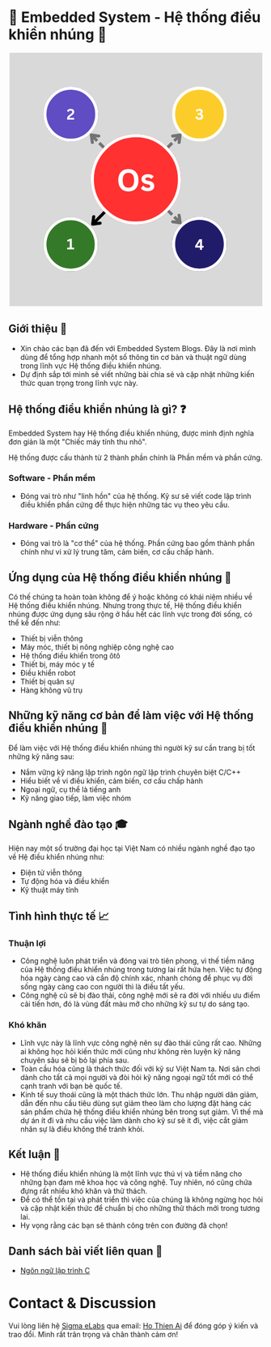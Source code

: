 # :rocket: Embedded System - Hệ thống điều khiển nhúng :rocket: 

<div style="display: flex; justify-content: center; align-items: center;">
    <a href="." title="Embedded System">
        <img src="/assests/images/MultithreadingsConcept.png" title="Embedded System"/>
    </a>
</div>

## Giới thiệu :microphone:
* Xin chào các bạn đã đến với Embedded System Blogs. Đây là nơi mình dùng để tổng hợp nhanh một số thông tin cơ bản và thuật ngữ dùng trong lĩnh vực Hệ thống điều khiển nhúng.
* Dự định sắp tới mình sẽ viết những bài chia sẻ và cập nhật những kiến thức quan trọng trong lĩnh vực này.

## Hệ thống điều khiển nhúng là gì? :question:
Embedded System hay Hệ thống điều khiển nhúng, được mình định nghĩa đơn giản là một "Chiếc máy tính thu nhỏ".

Hệ thống được cấu thành từ 2 thành phần chính là Phần mềm và phần cứng.
### Software - Phần mềm
* Đóng vai trò như "linh hồn" của hệ thống. Kỹ sư sẽ viết code lập trình điều khiển phần cứng để thực hiện những tác vụ theo yêu cầu.
### Hardware - Phần cứng
* Đóng vai trò là "cơ thể" của hệ thống. Phần cứng bao gồm thành phần chính như vi xử lý trung tâm, cảm biến, cơ cấu chấp hành.

## Ứng dụng của Hệ thống điều khiển nhúng :rocket:
Có thế chúng ta hoàn toàn không để ý hoặc không có khái niệm nhiều về Hệ thống điều khiển nhúng. Nhưng trong thực tế, Hệ thống điều khiển nhúng được ứng dụng sâu rộng ở hầu hết các lĩnh vực trong đời sống, có thể kể đến như:
* Thiết bị viễn thông
* Máy móc, thiết bị nông nghiệp công nghệ cao
* Hệ thống điều khiển trong ôtô
* Thiết bị, máy móc y tế
* Điều khiển robot
* Thiết bị quân sự
* Hàng không vũ trụ

## Những kỹ năng cơ bản để làm việc với Hệ thống điều khiển nhúng :key:
Để làm việc với Hệ thống điều khiển nhúng thì người kỹ sư cần trang bị tốt những kỹ năng sau:
* Nắm vững kỹ năng lập trình ngôn ngữ lập trình chuyên biệt C/C++
* Hiểu biết về vi điều khiển, cảm biến, cơ cấu chấp hành
* Ngoại ngữ, cụ thể là tiếng anh
* Kỹ năng giao tiếp, làm việc nhóm

## Ngành nghề đào tạo :mortar_board:
Hiện nay một số trường đại học tại Việt Nam có nhiều ngành nghề đạo tạo về Hệ điều khiển nhúng như:
* Điện tử viễn thông
* Tự động hóa và điều khiển
* Kỹ thuật máy tính

## Tình hình thực tế :chart_with_upwards_trend:
### Thuận lợi
* Công nghệ luôn phát triển và đóng vai trò tiên phong, vì thế tiềm năng của Hệ thống điều khiển nhúng trong tương lai rất hứa hẹn. Việc tự động hóa ngày càng cao và cần độ chính xác, nhanh chóng để phục vụ đời sống ngày càng cao con người thì là điều tất yếu. 
* Công nghệ cũ sẽ bị đào thải, công nghệ mới sẽ ra đời với nhiều ưu điểm cải tiến hơn, đó là vùng đất màu mỡ cho những kỹ sư tự do sáng tạo.
### Khó khăn
* Lĩnh vực này là lĩnh vực công nghệ nên sự đào thải cũng rất cao. Những ai không học hỏi kiến thức mới cũng như không rèn luyện kỹ năng chuyên sâu sẽ bị bỏ lại phía sau.
* Toàn cầu hóa cũng là thách thức đối với kỹ sư Việt Nam ta. Nơi sân chơi dành cho tất cả mọi người và đòi hỏi kỹ năng ngoại ngữ tốt mới có thể cạnh tranh với bạn bè quốc tế.
* Kinh tế suy thoái cũng là một thách thức lớn. Thu nhập người dân giảm, dẫn đến nhu cầu tiêu dùng sụt giảm theo làm cho lượng đặt hàng các sản phẩm chứa hệ thống điều khiển nhúng bên trong sụt giảm. Vì thế mà dự án ít đi và nhu cầu việc làm dành cho kỹ sư sẽ ít đi, việc cắt giảm nhân sự là điều không thể tránh khỏi.

## Kết luận :dart: 
* Hệ thống điều khiển nhúng là một lĩnh vực thú vị và tiềm năng cho những bạn đam mê khoa học và công nghệ. Tuy nhiên, nó cũng chứa đựng rất nhiều khó khăn và thử thách.
* Để có thể tồn tại và phát triển thì việc của chúng là không ngừng học hỏi và cập nhật kiến thức để chuẩn bị cho những thử thách mới trong tương lai.
* Hy vọng rằng các bạn sẽ thành công trên con đường đã chọn!

## Danh sách bài viết liên quan :link: 
* [Ngôn ngữ lập trình C](/posts/c-programming-language/clanguage.md)

# Contact & Discussion
Vui lòng liên hệ [Sigma eLabs](https://github.com/Sigma-eLabs) qua email: [Ho Thien Ai](mailto:thienaiho95@gmail.com) để đóng góp ý kiến và trao đổi. Mình rất trân trọng và chân thành cảm ơn!